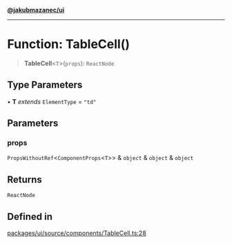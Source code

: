 [**@jakubmazanec/ui**](../README.md)

---

# Function: TableCell()

> **TableCell**\<`T`\>(`props`): `ReactNode`

## Type Parameters

• **T** _extends_ `ElementType` = `"td"`

## Parameters

### props

`PropsWithoutRef`\<`ComponentProps`\<`T`\>\> & `object` & `object` & `object`

## Returns

`ReactNode`

## Defined in

[packages/ui/source/components/TableCell.ts:28](https://github.com/jakubmazanec/tools/blob/0633c96618f3c6692ade528aee0f27ac091468a5/packages/ui/source/components/TableCell.ts#L28)
